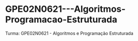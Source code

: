 # GPE02N0621---Algoritmos-Programacao-Estruturada
Turma: GPE02N0621 - Algoritmos e Programação Estruturada
